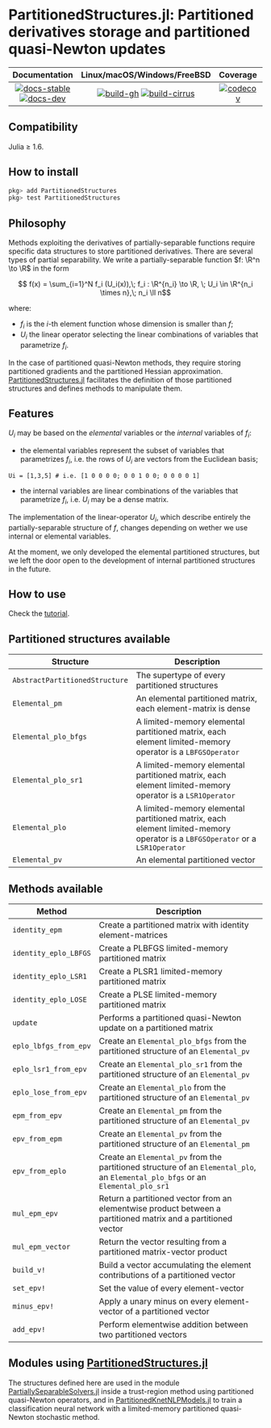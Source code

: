 # PartitionedStructures.jl: Partitioned derivatives storage and partitioned quasi-Newton updates

| **Documentation** | **Linux/macOS/Windows/FreeBSD** | **Coverage** | **DOI** |
|:-----------------:|:-------------------------------:|:------------:|:-------:|
| [![docs-stable][docs-stable-img]][docs-stable-url] [![docs-dev][docs-dev-img]][docs-dev-url] | [![build-gh][build-gh-img]][build-gh-url] [![build-cirrus][build-cirrus-img]][build-cirrus-url] | [![codecov][codecov-img]][codecov-url] | [![doi][doi-img]][doi-url] |

[docs-stable-img]: https://img.shields.io/badge/docs-stable-blue.svg
[docs-stable-url]: https://paraynaud.github.io/PartitionedStructures.jl/stable
[docs-dev-img]: https://img.shields.io/badge/docs-dev-purple.svg
[docs-dev-url]: https://paraynaud.github.io/PartitionedStructures.jl/dev
[build-gh-img]: https://github.com/paraynaud/PartitionedStructures.jl/workflows/CI/badge.svg?branch=main
[build-gh-url]: https://github.com/paraynaud/PartitionedStructures.jl/actions
[build-cirrus-img]: https://img.shields.io/cirrus/github/paraynaud/PartitionedStructures.jl?logo=Cirrus%20CI
[build-cirrus-url]: https://cirrus-ci.com/github/paraynaud/PartitionedStructures.jl
[codecov-img]: https://codecov.io/gh/paraynaud/PartitionedStructures.jl/branch/main/graph/badge.svg
[codecov-url]: https://app.codecov.io/gh/paraynaud/PartitionedStructures.jl
[doi-img]: https://img.shields.io/badge/DOI-10.5281%2Fzenodo.822073-blue.svg
[doi-url]: https://doi.org/10.5281/zenodo.822073


## Compatibility
Julia ≥ 1.6.

## How to install
```julia
pkg> add PartitionedStructures
pkg> test PartitionedStructures
```

## Philosophy
Methods exploiting the derivatives of partially-separable functions require specific data structures to store partitioned derivatives.
There are several types of partial separability.
We write a partially-separable function $f: \R^n \to \R$ in the form
```math
  f(x) = \sum_{i=1}^N f_i (U_i(x)),\; f_i : \R^{n_i} \to \R, \; U_i \in \R^{n_i \times n},\; n_i \ll n
```
where:
* $f_i$ is the $i$-th element function whose dimension is smaller than $f$;
* $U_i$ the linear operator selecting the linear combinations of variables that parametrize $f_i$.

In the case of partitioned quasi-Newton methods, they require storing partitioned gradients and the partitioned Hessian approximation.
[PartitionedStructures.jl](https://github.com/paraynaud/PartitionedStructures.jl) facilitates the definition of those partitioned structures and defines methods to manipulate them.

## Features
$U_i$ may be based on the *elemental* variables or the *internal* variables of $f_i$:
- the elemental variables represent the subset of variables that parametrizes $f_i$, i.e. the rows of $U_i$ are vectors from the Euclidean basis;
```
Ui = [1,3,5] # i.e. [1 0 0 0 0; 0 0 1 0 0; 0 0 0 0 1]
```
- the internal variables are linear combinations of the variables that parametrize $f_i$, i.e. $U_i$ may be a dense matrix.

The implementation of the linear-operator $U_i$, which describe entirely the partially-separable structure of $f$, changes depending on wether we use internal or elemental variables.

At the moment, we only developed the elemental partitioned structures, but we left the door open to the development of internal partitioned structures in the future.

## How to use
Check the [tutorial](https://paraynaud.github.io/PartitionedStructures.jl/dev/tutorial/).

## Partitioned structures available
Structure              | Description
-----------------------|------------
`AbstractPartitionedStructure`| The supertype of every partitioned structures
`Elemental_pm`         | An elemental partitioned matrix, each element-matrix is dense
`Elemental_plo_bfgs`   | A limited-memory elemental partitioned matrix, each element limited-memory operator is a `LBFGSOperator`
`Elemental_plo_sr1`    | A limited-memory elemental partitioned matrix, each element limited-memory operator is a `LSR1Operator`
`Elemental_plo`        | A limited-memory elemental partitioned matrix, each element limited-memory operator is a `LBFGSOperator` or a `LSR1Operator`
`Elemental_pv`         | An elemental partitioned vector

## Methods available
Method                 | Description
-----------------------|------------
`identity_epm`         | Create a partitioned matrix with identity element-matrices
`identity_eplo_LBFGS`  | Create a PLBFGS limited-memory partitioned matrix
`identity_eplo_LSR1`   | Create a PLSR1 limited-memory partitioned matrix
`identity_eplo_LOSE`   | Create a PLSE limited-memory partitioned matrix
`update`               | Performs a partitioned quasi-Newton update on a partitioned matrix
`eplo_lbfgs_from_epv`  | Create an `Elemental_plo_bfgs` from the partitioned structure of an `Elemental_pv`
`eplo_lsr1_from_epv`   | Create an `Elemental_plo_sr1` from the partitioned structure of an `Elemental_pv`
`eplo_lose_from_epv`   | Create an `Elemental_plo` from the partitioned structure of an `Elemental_pv`
`epm_from_epv`         | Create an `Elemental_pm` from the partitioned structure of an `Elemental_pv`
`epv_from_epm`         | Create an `Elemental_pv` from the partitioned structure of an `Elemental_pm`
`epv_from_eplo`        | Create an `Elemental_pv` from the partitioned structure of an `Elemental_plo`, an `Elemental_plo_bfgs` or an `Elemental_plo_sr1`
`mul_epm_epv`          | Return a partitioned vector from an elementwise product between a partitioned matrix and a partitioned vector
`mul_epm_vector`       | Return the vector resulting from a partitioned matrix-vector product
`build_v!`             | Build a vector accumulating the element contributions of a partitioned vector 
`set_epv!`             | Set the value of every element-vector
`minus_epv!`           | Apply a unary minus on every element-vector of a partitioned vector
`add_epv!`             | Perform elementwise addition between two partitioned vectors

## Modules using [PartitionedStructures.jl](https://github.com/paraynaud/PartitionedStructures.jl)
The structures defined here are used in the module
[PartiallySeparableSolvers.jl](https://github.com/paraynaud/PartiallySeparableSolvers.jl) inside a trust-region method using partitioned quasi-Newton operators, and in [PartitionedKnetNLPModels.jl](https://github.com/paraynaud/PartitionedKnetNLPModels.jl) to train a classification neural network with a limited-memory partitioned quasi-Newton stochastic method.